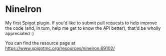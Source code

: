 # NineIron
My first Spigot plugin. If you'd like to submit pull requests to help improve the code (and, in turn, help me get to know the API better), that'd be wholly appreciated :)

You can find the resource page at https://www.spigotmc.org/resources/nineiron.69102/
